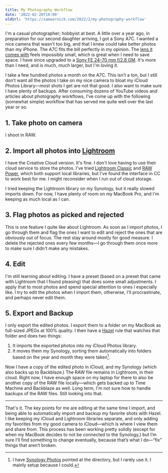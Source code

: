 ```yaml
---
title: My Photography Workflow
date: '2022-02-20T10:00'
oldUrl: 'https://samwarnick.com/2022/2/my-photography-workflow'
---
```


I'm a casual photographer; hobbyist at best. A little over a year ago, in preparation for our second daughter arriving, I got a Sony A7C. I wanted a nice camera that wasn't too big, and that I knew could take better photos than my iPhone. The A7C fits the bill perfectly in my opinion. The [lens it comes with](https://www.bhphotovideo.com/c/product/1592780-REG/sony_fe_28_60mm_f_4_5_6_lens.html) feels impossibly small, which is great when I need to save space. I have since upgraded to a [Sony FE 24–70 mm f/2.8 GM](https://www.bhphotovideo.com/c/product/1222774-REG/sony_sel2470gm_fe_24_70mm_f_2_8_gm.html?sts=pi&pim=Y). It's more than I need, and is much, _much_ larger, but I'm loving it.

I take a few hundred photos a month on the A7C. This isn’t a ton, but I still don’t want all the photos I take on my nice camera to bloat my iCloud Photos Library—most shots I get are not that good. I also want to make sure I have plenty of backups. After consuming dozens of YouTube videos and articles about photography workflows, I've come up with the following (somewhat simple) workflow that has served me quite well over the last year or so.

## 1. Take photo on camera
I shoot in RAW.

## 2. Import all photos into [Lightroom](https://www.adobe.com/products/photoshop-lightroom.html)
I have the Creative Cloud version. It's fine. I don't love having to use their cloud service to store the photos. I've tried [Lightroom Classic](https://www.adobe.com/products/photoshop-lightroom-classic.html) and [RAW Power](https://www.gentlemencoders.com/raw-power-for-macos/index.html), which both support local libraries, but I've found the interface in CC to work best for me. I might reconsider when I run out of cloud storage.

I tried keeping the Lightroom library on my Synology, but it really slowed imports down. For now, I have plenty of room on my MacBook Pro, and I'm keeping as much local as I can.

## 3. Flag photos as picked and rejected
This is one feature I quite like about Lightroom. As soon as I import photos, I go through them and flag the ones I want to edit and reject the ones that are obviously out of focus. The rest stay around mostly for good measure. I delete the rejected ones every few months—I go through them once more to make sure I didn't make any mistakes.

## 4. Edit
I'm still learning about editing. I have a preset (based on a preset that came with Lightroom that I found pleasing) that does some small adjustments. I apply that to most photos and spend special attention to ones I especially like. I try to edit the photos when I import them, otherwise, I'll procrastinate, and perhaps never edit them.

## 5. Export and Backup
I only export the edited photos. I export them to a folder on my MacBook as full-sized JPEGs at 100% quality. I then have a [Hazel](https://www.noodlesoft.com) rule that watches that folder and does two things:

1. It imports the exported photos into my iCloud Photos library.
2. It moves them my Synology, sorting them automatically into folders based on the year and month they were taken[^1].

Now I have a copy of the edited photo in iCloud, and my Synology (which also backs up to Backblaze.) The RAW file remains in Lightroom, in their cloud. Right now, I have enough space on my laptop for there to also be another copy of the RAW file locally—which gets backed up to Time Machine and Backblaze as well. Long term, I'm not sure how to handle backups of the RAW files. Still looking into that.

----

That's it. The key points for me are editing at the same time I import, and being able to automatically import and backup my favorite shots with Hazel. I like keeping my iCloud and Lightroom libraries  separate, and only adding my favorites from my good camera to iCloud—which is where I view them and share from. This process has been working pretty solidly (except for when my MacBook decides to not be connected to the Synology,) but I’m sure I’ll find something to change eventually, because that’s what I do—“fix” things that aren’t broken.

[^1]: I have [Synology Photos](https://www.synology.com/en-global/DSM70/SynologyPhotos) pointed at the directory, but I rarely use it. I mainly setup because I could.
